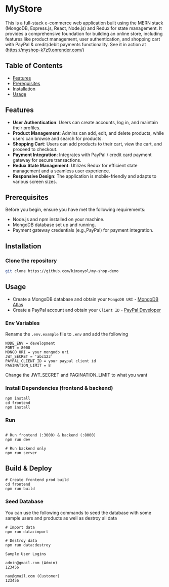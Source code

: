 # MyStore

This is a full-stack e-commerce web application built using the MERN stack (MongoDB, Express.js, React, Node.js) and Redux for state management. It provides a comprehensive foundation for building an online store, including features like product management, user authentication, and shopping cart with PayPal & credit/debit payments functionality. See it in action at (https://myshop-k7z9.onrender.com/)

## Table of Contents

- [Features](#features)
- [Prerequisites](#prerequisites)
- [Installation](#installation)
- [Usage](#usage)

## Features

- **User Authentication**: Users can create accounts, log in, and maintain their profiles.
- **Product Management**: Admins can add, edit, and delete products, while users can browse and search for products.
- **Shopping Cart**: Users can add products to their cart, view the cart, and proceed to checkout.
- **Payment Integration**: Integrates with PayPal / credit card payment gateway for secure transactions.
- **Redux State Management**: Utilizes Redux for efficient state management and a seamless user experience.
- **Responsive Design**: The application is mobile-friendly and adapts to various screen sizes.

## Prerequisites

Before you begin, ensure you have met the following requirements:

- Node.js and npm installed on your machine.
- MongoDB database set up and running.
- Payment gateway credentials (e.g.,PayPal) for payment integration.

## Installation

### Clone the repository

   ```bash
   git clone https://github.com/kimsoyol/my-shop-demo
   ```

## Usage

- Create a MongoDB database and obtain your `MongoDB URI` - [MongoDB Atlas](https://www.mongodb.com/cloud/atlas/register)
- Create a PayPal account and obtain your `Client ID` - [PayPal Developer](https://developer.paypal.com/)

### Env Variables

Rename the `.env.example` file to `.env` and add the following

```
NODE_ENV = development
PORT = 8000
MONGO_URI = your mongodb uri
JWT_SECRET = 'abc123'
PAYPAL_CLIENT_ID = your paypal client id
PAGINATION_LIMIT = 8
```

Change the JWT_SECRET and PAGINATION_LIMIT to what you want

### Install Dependencies (frontend & backend)

```
npm install
cd frontend
npm install
```

### Run

```

# Run frontend (:3000) & backend (:8000)
npm run dev

# Run backend only
npm run server
```

## Build & Deploy

```
# Create frontend prod build
cd frontend
npm run build
```

### Seed Database

You can use the following commands to seed the database with some sample users and products as well as destroy all data

```
# Import data
npm run data:import

# Destroy data
npm run data:destroy
```

```
Sample User Logins

admin@gmail.com (Admin)
123456

nay@gmail.com (Customer)
123456

```
